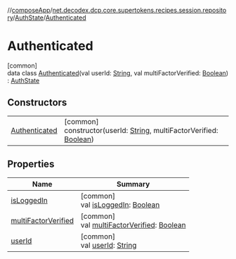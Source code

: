 //[composeApp](../../../../index.md)/[net.decodex.dcp.core.supertokens.recipes.session.repository](../../index.md)/[AuthState](../index.md)/[Authenticated](index.md)

# Authenticated

[common]\
data class [Authenticated](index.md)(val userId: [String](https://kotlinlang.org/api/latest/jvm/stdlib/kotlin/-string/index.html), val multiFactorVerified: [Boolean](https://kotlinlang.org/api/latest/jvm/stdlib/kotlin/-boolean/index.html)) : [AuthState](../index.md)

## Constructors

| | |
|---|---|
| [Authenticated](-authenticated.md) | [common]<br>constructor(userId: [String](https://kotlinlang.org/api/latest/jvm/stdlib/kotlin/-string/index.html), multiFactorVerified: [Boolean](https://kotlinlang.org/api/latest/jvm/stdlib/kotlin/-boolean/index.html)) |

## Properties

| Name | Summary |
|---|---|
| [isLoggedIn](../is-logged-in.md) | [common]<br>val [isLoggedIn](../is-logged-in.md): [Boolean](https://kotlinlang.org/api/latest/jvm/stdlib/kotlin/-boolean/index.html) |
| [multiFactorVerified](multi-factor-verified.md) | [common]<br>val [multiFactorVerified](multi-factor-verified.md): [Boolean](https://kotlinlang.org/api/latest/jvm/stdlib/kotlin/-boolean/index.html) |
| [userId](user-id.md) | [common]<br>val [userId](user-id.md): [String](https://kotlinlang.org/api/latest/jvm/stdlib/kotlin/-string/index.html) |
